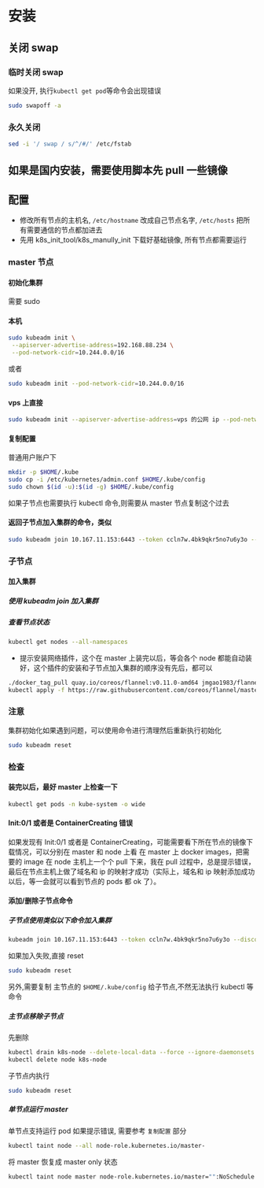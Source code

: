 # 安装

## 关闭 swap

### 临时关闭 swap

如果没开, 执行`kubectl get pod`等命令会出现错误

```bash
sudo swapoff -a
```

### 永久关闭

```bash
sed -i '/ swap / s/^/#/' /etc/fstab
```

## 如果是国内安装，需要使用脚本先 pull 一些镜像

## 配置

- 修改所有节点的主机名, `/etc/hostname` 改成自己节点名字, `/etc/hosts` 把所有需要通信的节点都加进去
- 先用 k8s_init_tool/k8s_manully_init 下载好基础镜像, 所有节点都需要运行

### master 节点

#### 初始化集群

需要 sudo

#### 本机

```bash
sudo kubeadm init \
 --apiserver-advertise-address=192.168.88.234 \
 --pod-network-cidr=10.244.0.0/16
```

或者

```bash
sudo kubeadm init --pod-network-cidr=10.244.0.0/16
```

#### vps 上直接

```bash
sudo kubeadm init --apiserver-advertise-address=vps 的公网 ip --pod-network-cidr=10.244.0.0/16
```

#### 复制配置

普通用户账户下

```bash
mkdir -p $HOME/.kube
sudo cp -i /etc/kubernetes/admin.conf $HOME/.kube/config
sudo chown $(id -u):$(id -g) $HOME/.kube/config
```

如果子节点也需要执行 kubectl 命令,则需要从 master 节点复制这个过去

#### 返回子节点加入集群的命令，类似

```bash
sudo kubeadm join 10.167.11.153:6443 --token ccln7w.4bk9qkr5no7u6y3o --discovery-token-ca-cert-hash sha256:b72bf7d4c665c8aa66ccb5e9e8a3db13503ee94836267a6074ba1547a9ac85d8
```

### 子节点

#### 加入集群

##### 使用 kubeadm join 加入集群

##### 查看节点状态

```bash
kubectl get nodes --all-namespaces
```

- 提示安装网络插件，这个在 master 上装完以后，等会各个 node 都能自动装好，这个插件的安装和子节点加入集群的顺序没有先后，都可以

```bash
./docker_tag_pull quay.io/coreos/flannel:v0.11.0-amd64 jmgao1983/flannel:v0.11.0-amd64
kubectl apply -f https://raw.githubusercontent.com/coreos/flannel/master/Documentation/kube-flannel.yml
```

### 注意

集群初始化如果遇到问题，可以使用命令进行清理然后重新执行初始化

```bash
sudo kubeadm reset
```

### 检查

#### 装完以后，最好 master 上检查一下

```bash
kubectl get pods -n kube-system -o wide
```

#### Init:0/1 或者是 ContainerCreating 错误

如果发现有 Init:0/1 或者是 ContainerCreating，可能需要看下所在节点的镜像下载情况，可以分别在 master 和 node 上看
在 master 上 docker images，把需要的 image 在 node 主机上一个个 pull 下来，我在 pull 过程中，总是提示错误，最后在节点主机上做了域名和 ip 的映射才成功（实际上，域名和 ip 映射添加成功以后，等一会就可以看到节点的 pods 都 ok 了）。

#### 添加/删除子节点命令

##### 子节点使用类似以下命令加入集群

```bash
kubeadm join 10.167.11.153:6443 --token ccln7w.4bk9qkr5no7u6y3o --discovery-token-ca-cert-hash sha256:b72bf7d4c665c8aa66ccb5e9e8a3db13503ee94836267a6074ba1547a9ac85d8
```

如果加入失败,直接 reset

```bash
sudo kubeadm reset
```

另外,需要复制 主节点的 `$HOME/.kube/config` 给子节点,不然无法执行 kubectl 等命令

##### 主节点移除子节点

先删除

```bash
kubectl drain k8s-node --delete-local-data --force --ignore-daemonsets
kubectl delete node k8s-node
```

子节点内执行

```bash
sudo kubeadm reset
```

##### 单节点运行 master

单节点支持运行 pod
如果提示错误, 需要参考 `复制配置` 部分

```bash
kubectl taint node --all node-role.kubernetes.io/master-
```

将 master 恢复成 master only 状态

```bash
kubectl taint node master node-role.kubernetes.io/master="":NoSchedule
```
